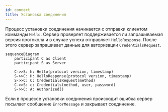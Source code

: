 ```yaml
---
id: connect
title: Установка соединения
---
```


Процесс установки соединения начинается с отправки клиентом комманды `Hello`.  Сервер проверяет поддерживается ли
запрашиваемая версия протокола и в случае успеха отправляет `HelloResponse`. После этого сервер запрашивает данные для
авторизации `CredentialsRequest`.

```mermaid
sequenceDiagram
    participant C as Client
    participant S as Server

    C->>S: h: Hello(protocol version, timestamp)
    S->>C: H: HelloResponse(protocol version, timestamp)
    S->>C: С: CredentialsRequest(method)
    C->>S: c: Credentials(method, user, password)
    S->>C: A: Authorized()
```

Если в процессе установки соединения происходит ошибка сервер посылает сообщение `ErrorMessage` и закрывает соединение.